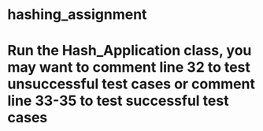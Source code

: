 # hashing_assignment
# Run the Hash_Application class, you may want to comment line 32 to test unsuccessful test cases or comment line 33-35 to test successful test cases
